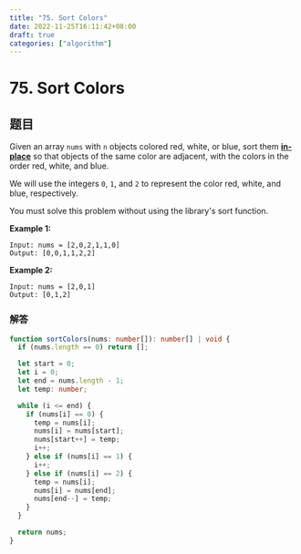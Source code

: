 ```yaml
---
title: "75. Sort Colors"
date: 2022-11-25T16:11:42+08:00
draft: true
categories: ["algorithm"]
---
```




# 75. Sort Colors



## 题目

Given an array `nums` with `n` objects colored red, white, or blue, sort them **[in-place](https://en.wikipedia.org/wiki/In-place_algorithm)** so that objects of the same color are adjacent, with the colors in the order red, white, and blue.

We will use the integers `0`, `1`, and `2` to represent the color red, white, and blue, respectively.

You must solve this problem without using the library's sort function.

 

**Example 1:**

```
Input: nums = [2,0,2,1,1,0]
Output: [0,0,1,1,2,2]
```

**Example 2:**

```
Input: nums = [2,0,1]
Output: [0,1,2]
```

 



### 解答



```typescript
function sortColors(nums: number[]): number[] | void {
  if (nums.length == 0) return [];

  let start = 0;
  let i = 0;
  let end = nums.length - 1;
  let temp: number;

  while (i <= end) {
    if (nums[i] == 0) {
      temp = nums[i];
      nums[i] = nums[start];
      nums[start++] = temp;
      i++;
    } else if (nums[i] == 1) {
      i++;
    } else if (nums[i] == 2) {
      temp = nums[i];
      nums[i] = nums[end];
      nums[end--] = temp;
    }
  }

  return nums;
}
```



